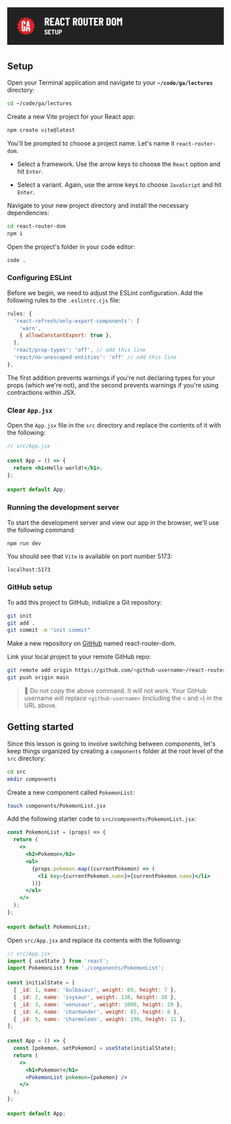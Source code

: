 # ![React Router DOM - Setup](./assets/hero.png)

## Setup

Open your Terminal application and navigate to your **`~/code/ga/lectures`** directory:

```bash
cd ~/code/ga/lectures
```

Create a new Vite project for your React app:

```bash
npm create vite@latest
```

You'll be prompted to choose a project name. Let's name it `react-router-dom`.

- Select a framework. Use the arrow keys to choose the `React` option and hit `Enter`.

- Select a variant. Again, use the arrow keys to choose `JavaScript` and hit `Enter`.

Navigate to your new project directory and install the necessary dependencies:

```bash
cd react-router-dom
npm i
```

Open the project's folder in your code editor:

```bash
code .
```

### Configuring ESLint

Before we begin, we need to adjust the ESLint configuration. Add the following rules to the `.eslintrc.cjs` file:

```js
rules: {
  'react-refresh/only-export-components': [
    'warn',
    { allowConstantExport: true },
  ],
  'react/prop-types': 'off', // add this line
  'react/no-unescaped-entities': 'off' // add this line
},
```

The first addition prevents warnings if you're not declaring types for your props (which we're not), and the second prevents warnings if you're using contractions within JSX.

### Clear `App.jsx`

Open the `App.jsx` file in the `src` directory and replace the contents of it with the following:

```jsx
// src/App.jsx

const App = () => {
  return <h1>Hello world!</h1>;
};

export default App;
```

### Running the development server

To start the development server and view our app in the browser, we'll use the following command: 

```bash
npm run dev
```

You should see that `Vite` is available on port number 5173: 

```plaintext
localhost:5173
```

### GitHub setup

To add this project to GitHub, initialize a Git repository:

```bash
git init
git add .
git commit -m "init commit"
```

Make a new repository on [GitHub](https://github.com/) named react-router-dom. 

Link your local project to your remote GitHub repo:

```bash
git remote add origin https://github.com/<github-username>/react-router-dom.git
git push origin main
```

> 🚨 Do not copy the above command. It will not work. Your GitHub username will replace `<github-username>` (including the `<` and `>`) in the URL above.

## Getting started

Since this lesson is going to involve switching between components, let's keep things organized by creating a `components` folder at the root level of the `src` directory:

```bash
cd src
mkdir components
```

Create a new component called `PokemonList`:

```bash
touch components/PokemonList.jsx
```

Add the following starter code to `src/components/PokemonList.jsx`:

```jsx
const PokemonList = (props) => {
  return (
    <>
      <h2>Pokemon</h2>
      <ul>
        {props.pokemon.map((currentPokemon) => (
          <li key={currentPokemon.name}>{currentPokemon.name}</li>
        ))}
      </ul>
    </>
  );
};

export default PokemonList;
```

Open `src/App.jsx` and replace its contents with the following:

```jsx
// src/App.jsx
import { useState } from 'react';
import PokemonList from './components/PokemonList';

const initialState = [
  { _id: 1, name: 'bulbasaur', weight: 69, height: 7 },
  { _id: 2, name: 'ivysaur', weight: 130, height: 10 },
  { _id: 3, name: 'venusaur', weight: 1000, height: 20 },
  { _id: 4, name: 'charmander', weight: 85, height: 6 },
  { _id: 5, name: 'charmeleon', weight: 190, height: 11 },
];

const App = () => {
  const [pokemon, setPokemon] = useState(initialState);
  return (
    <>
      <h1>Pokemon!</h1>
      <PokemonList pokemon={pokemon} />
    </>
  );
};

export default App;
```

